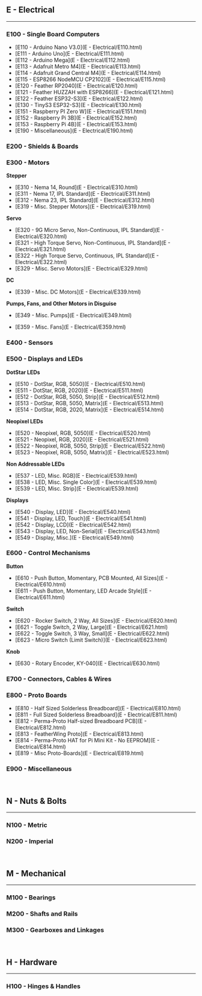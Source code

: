 
## E - Electrical
***

### E100 - Single Board Computers

- [E110  -  Arduino Nano V3.0](E - Electrical/E110.html)
- [E111  -  Arduino Uno](E - Electrical/E111.html)
- [E112  -  Arduino Mega](E - Electrical/E112.html)
- [E113  -  Adafruit Metro M4](E - Electrical/E113.html)
- [E114  -  Adafruit Grand Central M4](E - Electrical/E114.html)
- [E115  -  ESP8266 NodeMCU CP2102](E - Electrical/E115.html)
- [E120  -  Feather RP2040](E - Electrical/E120.html)
- [E121  -  Feather HUZZAH with ESP8266](E - Electrical/E121.html)
- [E122  -  Feather ESP32-S3](E - Electrical/E122.html)
- [E130  -  TinyS3 ESP32-S3](E - Electrical/E130.html)
- [E151  -  Raspberry PI Zero W](E - Electrical/E151.html)
- [E152  -  Raspberry Pi 3B](E - Electrical/E152.html)
- [E153  -  Raspberry Pi 4B](E - Electrical/E153.html)
- [E190  -  Miscellaneous](E - Electrical/E190.html)

### E200 - Shields & Boards

### E300 - Motors 

**Stepper**
- [E310  -  Nema 14, Round](E - Electrical/E310.html)
- [E311  -  Nema 17, IPL Standard](E - Electrical/E311.html)
- [E312  -  Nema 23, IPL Standard](E - Electrical/E312.html)
- [E319  -  Misc. Stepper Motors](E - Electrical/E319.html)

**Servo**
- [E320  -  9G Micro Servo, Non-Continuous, IPL Standard](E - Electrical/E320.html)
- [E321  -  High Torque Servo, Non-Continuous, IPL Standard](E - Electrical/E321.html)
- [E322  -  High Torque Servo, Continuous, IPL Standard](E - Electrical/E322.html)
- [E329  -  Misc. Servo Motors](E - Electrical/E329.html)

**DC**
- [E339  -  Misc. DC Motors](E - Electrical/E339.html)

**Pumps, Fans, and Other Motors in Disguise**
- [E349  -  Misc. Pumps](E - Electrical/E349.html)

- [E359  -  Misc. Fans](E - Electrical/E359.html)

### E400 - Sensors

### E500 - Displays and LEDs

**DotStar LEDs**

- [E510  -  DotStar, RGB, 5050](E - Electrical/E510.html)
- [E511  -  DotStar, RGB, 2020](E - Electrical/E511.html)
- [E512  -  DotStar, RGB, 5050, Strip](E - Electrical/E512.html)
- [E513  -  DotStar, RGB, 5050, Matrix](E - Electrical/E513.html)
- [E514  -  DotStar, RGB, 2020, Matrix](E - Electrical/E514.html)

**Neopixel LEDs**

- [E520  -  Neopixel, RGB, 5050](E - Electrical/E520.html)
- [E521  -  Neopixel, RGB, 2020](E - Electrical/E521.html)
- [E522  -  Neopixel, RGB, 5050, Strip](E - Electrical/E522.html)
- [E523  -  Neopixel, RGB, 5050, Matrix](E - Electrical/E523.html)

**Non Addressable LEDs**

- [E537  -  LED, Misc. RGB](E - Electrical/E539.html)
- [E538  -  LED, Misc. Single Color](E - Electrical/E539.html)
- [E539  -  LED, Misc. Strip](E - Electrical/E539.html)

**Displays**

- [E540  -  Display, LED](E - Electrical/E540.html)
- [E541  -  Display, LED, Touch](E - Electrical/E541.html)
- [E542  -  Display, LCD](E - Electrical/E542.html)
- [E543  -  Display, LED, Non-Serial](E - Electrical/E543.html)
- [E549  -  Display, Misc.](E - Electrical/E549.html)

### E600 - Control Mechanisms

**Button**
- [E610  -  Push Button, Momentary, PCB Mounted, All Sizes](E - Electrical/E610.html)
- [E611  -  Push Button, Momentary, LED Arcade Style](E - Electrical/E611.html)

**Switch**
- [E620  -  Rocker Switch, 2 Way, All Sizes](E - Electrical/E620.html)
- [E621  -  Toggle Switch, 2 Way, Large](E - Electrical/E621.html)
- [E622  -  Toggle Switch, 3 Way, Small](E - Electrical/E622.html)
- [E623  -  Micro Switch (Limit Switch)](E - Electrical/E623.html)

**Knob**
- [E630  -  Rotary Encoder, KY-040](E - Electrical/E630.html)

### E700 - Connectors, Cables & Wires

### E800 - Proto Boards

- [E810  -  Half Sized Solderless Breadboard](E - Electrical/E810.html)
- [E811  -  Full Sized Solderless Breadboard](E - Electrical/E811.html)
- [E812  -  Perma-Proto Half-sized Breadboard PCB](E - Electrical/E812.html)
- [E813  -  FeatherWing Proto](E - Electrical/E813.html)
- [E814  -  Perma-Proto HAT for Pi Mini Kit - No EEPROM](E - Electrical/E814.html)
- [E819  -  Misc Proto-Boards](E - Electrical/E819.html)

### E900 - Miscellaneous

<br>

## N - Nuts & Bolts
***

### N100 - Metric

### N200 - Imperial

<br>

## M - Mechanical
***

### M100 - Bearings

### M200 - Shafts and Rails

### M300 - Gearboxes and Linkages

<br>

## H - Hardware
***

### H100 - Hinges & Handles
